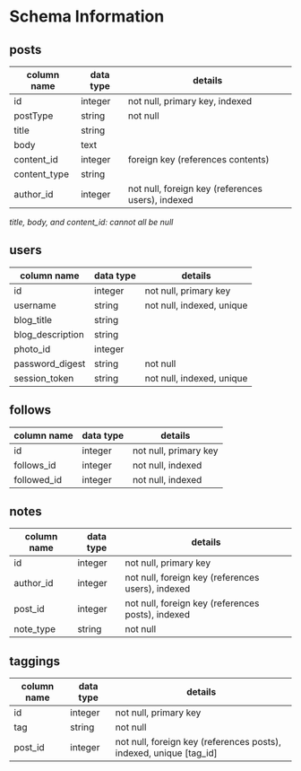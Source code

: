# Schema Information

## posts
column name | data type | details
------------|-----------|-----------------------
id          | integer   | not null, primary key, indexed
postType        | string    | not null
title       | string    |
body        | text      |
content_id  | integer   | foreign key (references contents)
content_type| string    |
author_id   | integer   | not null, foreign key (references users), indexed
_title, body, and content_id: cannot all be null_

## users
column name     | data type | details
----------------|-----------|-----------------------
id              | integer   | not null, primary key
username        | string    | not null, indexed, unique
blog_title      | string    |
blog_description| string    |
photo_id        | integer   |
password_digest | string    | not null
session_token   | string    | not null, indexed, unique

## follows
column name     | data type | details
----------------|-----------|-----------------------
id              | integer   | not null, primary key
follows_id      | integer   | not null, indexed
followed_id     | integer   | not null, indexed

## notes
column name | data type | details
------------|-----------|-----------------------
id          | integer   | not null, primary key
author_id   | integer   | not null, foreign key (references users), indexed
post_id     | integer   | not null, foreign key (references posts), indexed
note_type   | string    | not null

## taggings
column name | data type | details
------------|-----------|-----------------------
id          | integer   | not null, primary key
tag         | string    | not null
post_id     | integer   | not null, foreign key (references posts), indexed, unique [tag_id]
